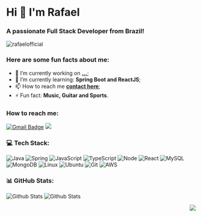 <h1>Hi 👋 I'm Rafael</h1>
<h3>A passionate Full Stack Developer from Brazil!</h3>

<p align="left"> <img src="https://komarev.com/ghpvc/?username=rafaelofficial22&label=Profile%20views&color=0e75b6&style=flat" alt="rafaelofficial" /> </p>

### **Here are some fun facts about me:**

  - 🔭 I’m currently working on **[...](#)**;
  - 🌱 I’m currently learning: **Spring Boot and ReactJS**;
  - 📫 How to reach me **[contact here](mailto:rafael.sousa.pereira01@gmail.com)**;
  - ⚡ Fun fact: **Music, Guitar and Sports**.
  
### <b>How to reach me:</b>
[![Gmail Badge](https://img.shields.io/badge/Gmail-D14836?style=for-the-badge&logo=gmail&logoColor=white&link=mailto:andressasantosp0@gmail.com)](mailto:rafael.sousa.pereira01@gmail.com)
<a href="https://www.linkedin.com/in/rafaelofficial/" target="_blank"><img src="https://img.shields.io/badge/linkedin-%230077B5.svg?&style=for-the-badge&logo=linkedin&logoColor=white"/></a>

### 💻 Tech Stack:

![Java](https://img.shields.io/badge/Java-ED8B00?style=for-the-badge&logo=java&logoColor=white) ![Spring](https://img.shields.io/badge/Spring-6DB33F?style=for-the-badge&logo=spring&logoColor=white) ![JavaScript](https://img.shields.io/badge/JavaScript-F7DF1E?style=for-the-badge&logo=javascript&logoColor=black) ![TypeScript](https://img.shields.io/badge/TypeScript-007ACC?style=for-the-badge&logo=typescript&logoColor=white) ![Node](https://img.shields.io/badge/Node.js-43853D?style=for-the-badge&logo=node.js&logoColor=white) ![React](https://img.shields.io/badge/React-20232A?style=for-the-badge&logo=react&logoColor=61DAFB) ![MySQL](https://img.shields.io/badge/MySQL-005C84?style=for-the-badge&logo=mysql&logoColor=white) ![MongoDB](https://img.shields.io/badge/MongoDB-4EA94B?style=for-the-badge&logo=mongodb&logoColor=white) ![Linux](https://img.shields.io/badge/Linux-FCC624?style=for-the-badge&logo=linux&logoColor=black) ![Ubuntu](https://img.shields.io/badge/Ubuntu-E95420?style=for-the-badge&logo=ubuntu&logoColor=white) ![Git](https://img.shields.io/badge/GIT-E44C30?style=for-the-badge&logo=git&logoColor=white) ![AWS](https://img.shields.io/badge/Amazon_AWS-232F3E?style=for-the-badge&logo=amazon-aws&logoColor=white)


### 📊 GitHub Stats:
![Github Stats](https://github-readme-stats.vercel.app/api/top-langs/?username=rafaelofficial&theme=gotham&hide_border=true&include_all_commits=true&count_private=false&layout=compact) ![Github Stats](https://github-readme-stats.vercel.app/api?username=rafaelofficial&theme=gotham&hide_border=true)
<p align="right"> <img src="https://img.shields.io/badge/Made%20with-Markdown-1f425f.svg"></p>
